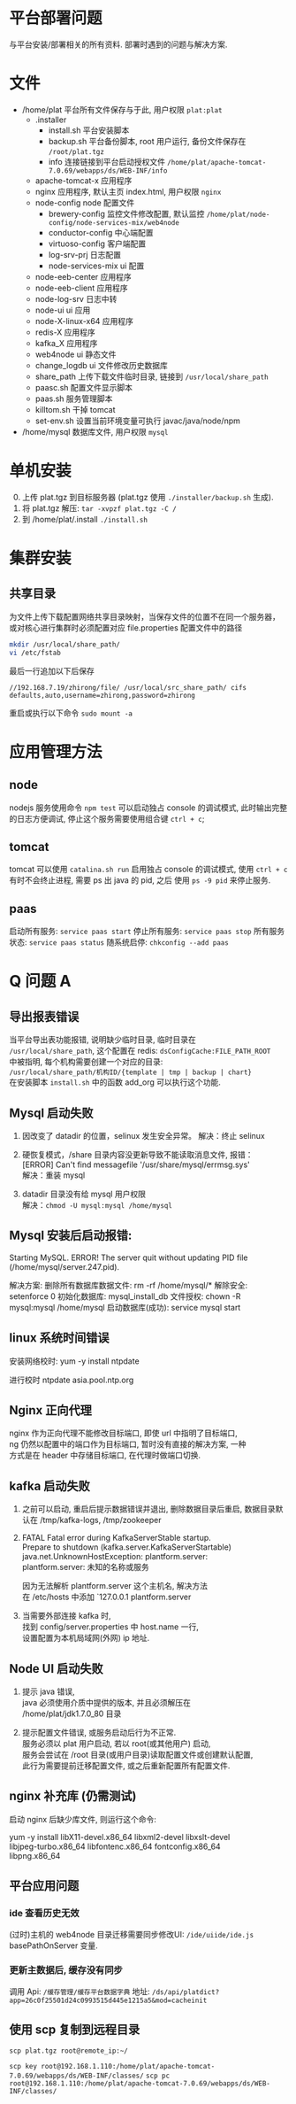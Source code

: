 # 平台部署问题
 
与平台安装/部署相关的所有资料.
部署时遇到的问题与解决方案.
 
 
# 文件
 
* /home/plat             平台所有文件保存与于此, 用户权限 `plat:plat`
  + .installer
    - install.sh         平台安装脚本
    - backup.sh          平台备份脚本, root 用户运行, 备份文件保存在 `/root/plat.tgz`
    - info               连接链接到平台启动授权文件 `/home/plat/apache-tomcat-7.0.69/webapps/ds/WEB-INF/info`
  + apache-tomcat-x      应用程序
  + nginx                应用程序, 默认主页 index.html, 用户权限 `nginx`
  + node-config          node 配置文件
    - brewery-config     监控文件修改配置, 默认监控 `/home/plat/node-config/node-services-mix/web4node`
    - conductor-config   中心端配置
    - virtuoso-config    客户端配置
    - log-srv-prj        日志配置
    - node-services-mix  ui 配置
  + node-eeb-center      应用程序
  + node-eeb-client      应用程序
  + node-log-srv         日志中转
  + node-ui              ui 应用
  + node-X-linux-x64     应用程序
  + redis-X              应用程序
  + kafka_X              应用程序
  + web4node             ui 静态文件
  + change_logdb         ui 文件修改历史数据库
  + share_path           上传下载文件临时目录, 链接到 `/usr/local/share_path`
  + paasc.sh             配置文件显示脚本
  + paas.sh              服务管理脚本
  + killtom.sh           干掉 tomcat
  + set-env.sh           设置当前环境变量可执行 javac/java/node/npm
* /home/mysql            数据库文件, 用户权限 `mysql`


# 单机安装

0. 上传 plat.tgz 到目标服务器 (plat.tgz 使用 `./installer/backup.sh` 生成).
1. 将 plat.tgz 解压:
   `tar -xvpzf plat.tgz -C /`
2. 到 /home/plat/.install
   `./install.sh`
  

# 集群安装

## 共享目录

为文件上传下载配置网络共享目录映射，当保存文件的位置不在同一个服务器，  
或对核心进行集群时必须配置对应 file.properties 配置文件中的路径

```sh
mkdir /usr/local/share_path/
vi /etc/fstab
```

最后一行追加以下后保存
```
//192.168.7.19/zhirong/file/ /usr/local/src_share_path/ cifs defaults,auto,username=zhirong,password=zhirong
```

重启或执行以下命令
`sudo mount -a`


# 应用管理方法

## node

nodejs 服务使用命令 `npm test` 可以启动独占 console 的调试模式,
此时输出完整的日志方便调试, 停止这个服务需要使用组合键 `ctrl + c`;

## tomcat

tomcat 可以使用 `catalina.sh run` 启用独占 console 的调试模式,
使用 `ctrl + c` 有时不会终止进程, 需要 ps 出 java 的 pid, 之后
使用 `ps -9 pid` 来停止服务.

## paas

启动所有服务: `service paas start`
停止所有服务: `service paas stop`
所有服务状态: `service paas status`
随系统启停: `chkconfig --add paas`


# Q 问题 A


## 导出报表错误

当平台导出表功能报错, 说明缺少临时目录, 临时目录在  
`/usr/local/share_path`, 这个配置在 redis: `dsConfigCache:FILE_PATH_ROOT`  
中被指明, 每个机构需要创建一个对应的目录:  
`/usr/local/share_path/机构ID/{template | tmp | backup | chart}`  
在安装脚本 `install.sh` 中的函数 add_org 可以执行这个功能.


## Mysql 启动失败

1. 因改变了 datadir 的位置，selinux 发生安全异常。
    解决：终止 selinux
    
2. 硬恢复模式，/share 目录内容没更新导致不能读取消息文件, 报错：  
    [ERROR] Can't find messagefile '/usr/share/mysql/errmsg.sys'  
    解决：重装 mysql
    
3. datadir 目录没有给 mysql 用户权限  
    解决：`chmod -U mysql:mysql /home/mysql`
    
    
## Mysql 安装后启动报错:
  Starting MySQL. ERROR! The server quit without updating PID file
  (/home/mysql/server.247.pid).

解决方案:
  删除所有数据库数据文件: rm -rf /home/mysql/*
  解除安全:               setenforce 0
  初始化数据库:           mysql_install_db
  文件授权:               chown -R mysql:mysql /home/mysql
  启动数据库(成功):       service mysql start


## linux 系统时间错误

安装网络校时:
  yum -y install ntpdate

进行校时
  ntpdate asia.pool.ntp.org


## Nginx 正向代理

nginx 作为正向代理不能修改目标端口, 即使 url 中指明了目标端口,  
ng 仍然以配置中的端口作为目标端口, 暂时没有直接的解决方案, 一种  
方式是在 header 中存储目标端口, 在代理时做端口切换.



## kafka 启动失败

1.  之前可以启动, 重启后提示数据错误并退出,
    删除数据目录后重启, 数据目录默认在 /tmp/kafka-logs, /tmp/zookeeper

2.  FATAL Fatal error during KafkaServerStable startup.  
      Prepare to shutdown (kafka.server.KafkaServerStartable)  
      java.net.UnknownHostException: plantform.server:  
        plantform.server: 未知的名称或服务  
        
    因为无法解析 plantform.server 这个主机名, 解决方法  
    在 /etc/hosts 中添加 `127.0.0.1 plantform.server
    
3.  当需要外部连接 kafka 时,  
    找到 config/server.properties 中 host.name 一行,  
    设置配置为本机局域网(外网) ip 地址.  
    


## Node UI 启动失败

1.  提示 java 错误,  
    java 必须使用介质中提供的版本, 并且必须解压在   
    /home/plat/jdk1.7.0_80 目录  
    
2.  提示配置文件错误, 或服务启动后行为不正常.  
    服务必须以 plat 用户启动, 若以 root(或其他用户) 启动,  
    服务会尝试在 /root 目录(或用户目录)读取配置文件或创建默认配置,  
    此行为需要提前迁移配置文件, 或之后重新配置所有配置文件.


## nginx 补充库 (仍需测试)

启动 nginx 后缺少库文件, 则运行这个命令:

yum -y install libX11-devel.x86_64 libxml2-devel libxslt-devel \
  libjpeg-turbo.x86_64 libfontenc.x86_64 fontconfig.x86_64 \
  libpng.x86_64
  
  
## 平台应用问题


### ide 查看历史无效

(过时)主机的 web4node 目录迁移需要同步修改UI: `/ide/uiide/ide.js` basePathOnServer 变量.


### 更新主数据后, 缓存没有同步

调用 Api: `/缓存管理/缓存平台数据字典` 
地址: `/ds/api/platdict?app=26c0f25501d24c0993515d445e1215a5&mod=cacheinit`


## 使用 scp 复制到远程目录

`scp plat.tgz root@remote_ip:~/`

`scp key root@192.168.1.110:/home/plat/apache-tomcat-7.0.69/webapps/ds/WEB-INF/classes/`
`scp pc  root@192.168.1.110:/home/plat/apache-tomcat-7.0.69/webapps/ds/WEB-INF/classes/`

    